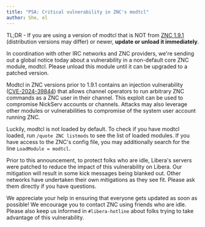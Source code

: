 ```yaml
---
title: "PSA: Critical vulnerability in ZNC's modtcl"
author: She, el
---
```


TL;DR - If you are using a version of modtcl that is NOT from
[ZNC 1.9.1][191changelog] (distribution versions may differ) or newer,
**update or unload it immediately**.

In coordination with other IRC networks and ZNC providers, we're sending out a
global notice today about a vulnerability in a non-default core ZNC module,
modtcl. Please unload this module until it can be upgraded to a patched
version.

Modtcl in ZNC versions prior to 1.9.1 contains an injection vulnerability
([CVE-2024-39844]) that allows channel operators to run arbitrary ZNC
commands as a ZNC user in their channel. This exploit can be used to
compromise NickServ accounts or channels. Attacks may also leverage other
modules or vulnerabilities to compromise of the system user account running
ZNC.

Luckily, modtcl is not loaded by default. To check if you have modtcl loaded,
run `/quote ZNC listmods` to see the list of loaded modules. If you have
access to the ZNC's config file, you may additionally search for the line
`LoadModule = modtcl`.

Prior to this announcement, to protect folks who are idle, Libera's servers
were patched to reduce the impact of this vulnerability on Libera. Our
mitigation will result in some kick messages being blanked out. Other networks
have undertaken their own mitigations as they see fit. Please ask them
directly if you have questions.

We appreciate your help in ensuring that everyone gets updated as soon as
possible! We encourage you to contact ZNC using friends who are idle. Please
also keep us informed in `#libera-hotline` about folks trying to take advantage
of this vulnerability.

[CVE-2024-39844]: https://www.cve.org/CVERecord?id=CVE-2024-39844
[191changelog]: https://wiki.znc.in/ChangeLog/1.9.1
